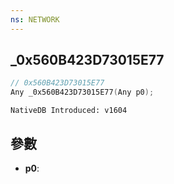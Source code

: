 ```yaml
---
ns: NETWORK
---
```

## _0x560B423D73015E77

```c
// 0x560B423D73015E77
Any _0x560B423D73015E77(Any p0);
```

```
NativeDB Introduced: v1604
```

## 參數
* **p0**:
